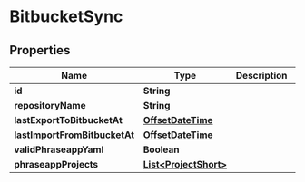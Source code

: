 

# BitbucketSync

## Properties

Name | Type | Description | Notes
------------ | ------------- | ------------- | -------------
**id** | **String** |  |  [optional]
**repositoryName** | **String** |  |  [optional]
**lastExportToBitbucketAt** | [**OffsetDateTime**](OffsetDateTime.md) |  |  [optional]
**lastImportFromBitbucketAt** | [**OffsetDateTime**](OffsetDateTime.md) |  |  [optional]
**validPhraseappYaml** | **Boolean** |  |  [optional]
**phraseappProjects** | [**List&lt;ProjectShort&gt;**](ProjectShort.md) |  |  [optional]



